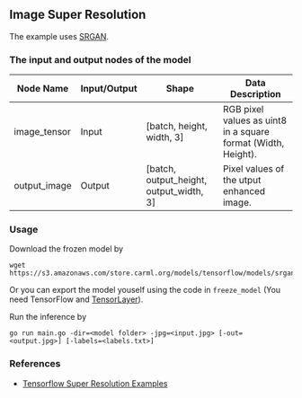 
## Image Super Resolution

The example uses [SRGAN](https://github.com/tensorlayer/srgan/releases/download/1.2.0/g_srgan.npz).

### The input and output nodes of the model

| Node Name    | Input/Output | Shape                                   | Data Description                                              |
| ------------ | ------------ | --------------------------------------- | ------------------------------------------------------------- |
| image_tensor | Input        | [batch, height, width, 3]               | RGB pixel values as uint8 in a square format (Width, Height). |
| output_image | Output       | [batch, output_height, output_width, 3] | Pixel values of the utput enhanced image.                     |

### Usage

Download the frozen model by
```
wget https://s3.amazonaws.com/store.carml.org/models/tensorflow/models/srgan_1.2/frozen_model.pb
```
Or you can export the model youself using the code in `freeze_model` (You need TensorFlow and [TensorLayer](https://github.com/tensorlayer/tensorlayer)). 

Run the inference by

`go run main.go -dir=<model folder> -jpg=<input.jpg> [-out=<output.jpg>] [-labels=<labels.txt>]`

### References

- [Tensorflow Super Resolution Examples](https://github.com/tensorlayer/srgan/) 
